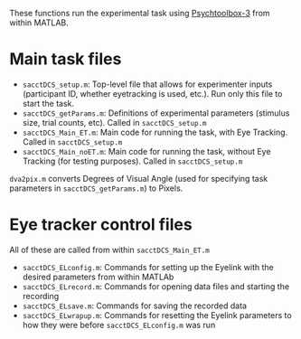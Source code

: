 These functions run the experimental task using [Psychtoolbox-3](http://psychtoolbox.org/) from within MATLAB.

# Main task files

* `sacctDCS_setup.m`: Top-level file that allows for experimenter inputs (participant ID, whether eyetracking is used, etc.). Run only this file to start the task.
* `sacctDCS_getParams.m`: Definitions of experimental parameters (stimulus size, trial counts, etc). Called in `sacctDCS_setup.m`
* `sacctDCS_Main_ET.m`: Main code for running the task, with Eye Tracking. Called in `sacctDCS_setup.m`
* `sacctDCS_Main_noET.m`: Main code for running the task, without Eye Tracking (for testing purposes). Called in `sacctDCS_setup.m`

`dva2pix.m` converts Degrees of Visual Angle (used for specifying task parameters in `sacctDCS_getParams.m`) to Pixels.

# Eye tracker control files

All of these are called from within `sacctDCS_Main_ET.m`

* `sacctDCS_ELconfig.m`: Commands for setting up the Eyelink with the desired parameters from within MATLAb
* `sacctDCS_ELrecord.m`: Commands for opening data files and starting the recording
* `sacctDCS_ELsave.m`: Commands for saving the recorded data
* `sacctDCS_ELwrapup.m`: Commands for resetting the Eyelink parameters to how they were before `sacctDCS_ELconfig.m` was run
